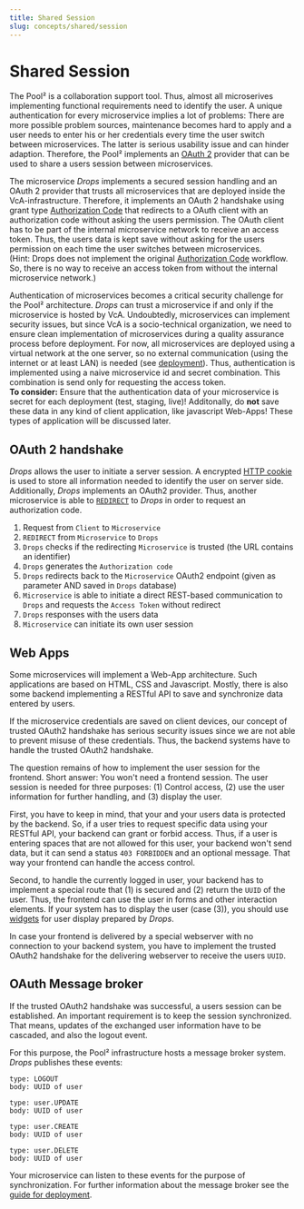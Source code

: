 ```yaml
---
title: Shared Session
slug: concepts/shared/session
---
```

# Shared Session
The Pool² is a collaboration support tool. Thus, almost all microserives implementing functional requirements need to 
identify the user. A unique authentication for every microservice implies a lot of problems: There are more possible 
problem sources, maintenance becomes hard to apply and a user needs to enter his or her credentials every time the user 
switch between microservices. The latter is serious usability issue and can hinder adaption. Therefore, the Pool² 
implements an [OAuth 2](https://oauth.net/2/) provider that can be used to share a users session between microservices.

The microservice _Drops_ implements a secured session handling and an OAuth 2 provider that trusts all microservices that 
are deployed inside the VcA-infrastructure. Therefore, it implements an OAuth 2 handshake using grant type 
[Authorization Code](https://oauth.net/2/grant-types/authorization-code/) that redirects to a OAuth client with an 
authorization code without asking the users permission. The OAuth client has to be part of the internal microservice 
network to receive an access token. Thus, the users data is kept save without asking for the users permission on each 
time the user switches between microservices.<br />
(Hint: Drops does not implement the original [Authorization Code](https://oauth.net/2/grant-types/authorization-code/)
workflow. So, there is no way to receive an access token from without the internal microservice network.)

Authentication of microservices becomes a critical security challenge for the Pool² architecture. _Drops_ can trust a 
microservice if and only if the microservice is hosted by VcA. Undoubtedly, microservices can implement security issues, 
but since VcA is a socio-technical organization, we need to ensure clean implementation of microservices during a quality 
assurance process before deployment. For now, all microservices are deployed using a virtual network at the one server, 
so no external communication (using the internet or at least LAN) is needed (see [deployment](guide/deployment)). 
Thus, authentication is implemented using a naive microservice id and secret combination. This combination is send only 
for requesting the access token.<br />
**To consider:** Ensure that the authentication data of your microservice is secret for each deployment (test, staging, live)!
Additonally, do **not** save these data in any kind of client application, like javascript Web-Apps! These types of
application will be discussed later.

## OAuth 2 handshake
_Drops_ allows the user to initiate a server session. A encrypted [HTTP cookie](https://developer.mozilla.org/en-US/docs/Web/HTTP/Cookies)
is used to store all information needed to identify the user on server side. Additionally, _Drops_ implements an OAuth2
provider. Thus, another microservice is able to [`REDIRECT`](https://developer.mozilla.org/en-US/docs/Web/HTTP/Redirections)
to _Drops_ in order to request an authorization code.

1. Request from `Client` to `Microservice`
2. `REDIRECT` from `Microservice` to `Drops`
3. `Drops` checks if the redirecting `Microservice` is trusted (the URL contains an identifier)
4. `Drops` generates the `Authorization code`
5. `Drops` redirects back to the `Microservice` OAuth2 endpoint (given as parameter AND saved in `Drops` database)
6. `Microservice` is able to initiate a direct REST-based communication to `Drops` and requests the `Access Token` without
redirect
7. `Drops` responses with the users data
8. `Microservice` can initiate its own user session

## Web Apps
Some microservices will implement a Web-App architecture. Such applications are based on HTML, CSS and Javascript. Mostly,
there is also some backend implementing a RESTful API to save and synchronize data entered by users.

If the microservice credentials are saved on client devices, our concept of trusted OAuth2 handshake has serious security
issues since we are not able to prevent misuse of these credentials. Thus, the backend systems have to handle the trusted 
OAuth2 handshake. 

The question remains of how to implement the user session for the frontend. Short answer: You won't need 
a frontend session. The user session is needed for three purposes: (1) Control access, (2) use the user information 
for further handling, and (3) display the user.

First, you have to keep in mind, that your and your users data is protected by the backend. So, if a user tries to request
specific data using your RESTful API, your backend can grant or forbid access. Thus, if a user is entering spaces that 
are not allowed for this user, your backend won't send data, but it can send a status `403 FORBIDDEN` and an optional 
message. That way your frontend can handle the access control.

Second, to handle the currently logged in user, your backend has to implement a special route that (1) is secured and (2)
return the `UUID` of the user. Thus, the frontend can use the user in forms and other interaction elements. If your system
has to display the user (case (3)), you should use [widgets](concepts/ui/fragment/composition) for user display prepared 
by _Drops_.

In case your frontend is delivered by a special webserver with no connection to your backend system, you have to implement
the trusted OAuth2 handshake for the delivering webserver to receive the users `UUID`.

## OAuth Message broker
If the trusted OAuth2 handshake was successful, a users session can be established. An important requirement is to keep
the session synchronized. That means, updates of the exchanged user information have to be cascaded, and also the logout
event.

For this purpose, the Pool² infrastructure hosts a message broker system. _Drops_ publishes these events:

```
type: LOGOUT
body: UUID of user
```

```
type: user.UPDATE
body: UUID of user
```

```
type: user.CREATE
body: UUID of user
```

```
type: user.DELETE
body: UUID of user
```

Your microservice can listen to these events for the purpose of synchronization. For further information about the message
broker see the [guide for deployment](guide/deployment).